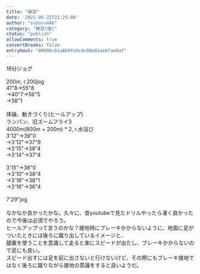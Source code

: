 ```yaml
---
title: "練習"
date: '2021-06-22T21:25:08'
author: "subaru44k"
category: "練習(強)"
status: "publish"
allowComments: true
convertBreaks: false
entryHash: "89696cb1a8b9fe9c0c00e02aebfae9af"
---
```

18分ジョグ<br>
<br>
200m, r.200jog<br>
41"8→55"8<br>
→40"7→56"5<br>
→38"1<br>
<br>
体操、動きづくり(ヒールアップ)<br>
ランパン、旧ズームフライ3<br>
4000m(800m + 200m) * 2, r.水浴び<br>
3'12"→39"0<br>
→3'12"→37"9<br>
→3'15"→38"4<br>
→3'14"→37"4<br>
<br>
3'15"→38"0<br>
→3'10"→38"4<br>
→3'16"→38"1<br>
→3'16"→36"4<br>
<br>
7'29"jog<br>
<br>
なかなか良かったかな。久々に、昔youtubeで見たドリルやったら凄く良かったので今後は必須でやろう。<br>
ヒールアップって言うのかな？接地時にブレーキかからないように、地面に足がついたときには後ろに蹴り出しているイメージと、<br>
腿裏を使うことを意識して走ると楽にスピードが出たし、ブレーキかからないので足にも良い。<br>
スピード出すには足を前に出さないと行けないけど、その際にもブレーキ接地ではなく後ろに蹴りながら接地の意識をすると良いようだ。
